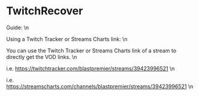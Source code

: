 # TwitchRecover

Guide: \n

Using a Twitch Tracker or Streams Charts link: \n

You can use the Twitch Tracker or Streams Charts link of a stream to directly get the VOD links. \n

i.e. https://twitchtracker.com/blastpremier/streams/39423996521 \n

i.e. https://streamscharts.com/channels/blastpremier/streams/39423996521 \n


